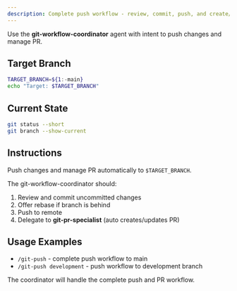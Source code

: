 ```yaml
---
description: Complete push workflow - review, commit, push, and create/update PR automatically
---
```


Use the **git-workflow-coordinator** agent with intent to push changes and manage PR.

## Target Branch

```bash
TARGET_BRANCH=${1:-main}
echo "Target: $TARGET_BRANCH"
```

## Current State

```bash
git status --short
git branch --show-current
```

## Instructions

Push changes and manage PR automatically to `$TARGET_BRANCH`.

The git-workflow-coordinator should:
1. Review and commit uncommitted changes
2. Offer rebase if branch is behind
3. Push to remote
4. Delegate to **git-pr-specialist** (auto creates/updates PR)

## Usage Examples

- `/git-push` - complete push workflow to main
- `/git-push development` - push workflow to development branch

The coordinator will handle the complete push and PR workflow.
